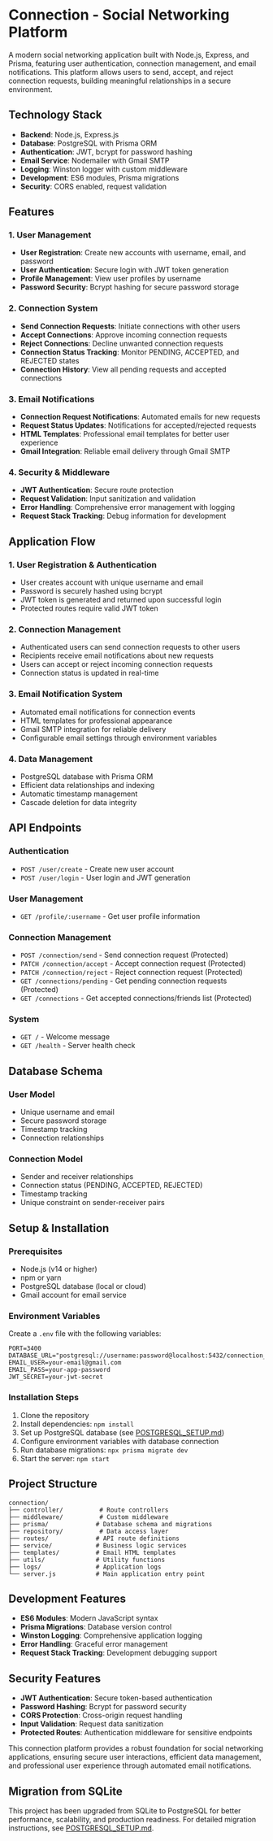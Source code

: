 # Connection - Social Networking Platform

A modern social networking application built with Node.js, Express, and Prisma, featuring user authentication, connection management, and email notifications. This platform allows users to send, accept, and reject connection requests, building meaningful relationships in a secure environment.

## Technology Stack

- **Backend**: Node.js, Express.js
- **Database**: PostgreSQL with Prisma ORM
- **Authentication**: JWT, bcrypt for password hashing
- **Email Service**: Nodemailer with Gmail SMTP
- **Logging**: Winston logger with custom middleware
- **Development**: ES6 modules, Prisma migrations
- **Security**: CORS enabled, request validation

## Features

### 1. User Management
- **User Registration**: Create new accounts with username, email, and password
- **User Authentication**: Secure login with JWT token generation
- **Profile Management**: View user profiles by username
- **Password Security**: Bcrypt hashing for secure password storage

### 2. Connection System
- **Send Connection Requests**: Initiate connections with other users
- **Accept Connections**: Approve incoming connection requests
- **Reject Connections**: Decline unwanted connection requests
- **Connection Status Tracking**: Monitor PENDING, ACCEPTED, and REJECTED states
- **Connection History**: View all pending requests and accepted connections

### 3. Email Notifications
- **Connection Request Notifications**: Automated emails for new requests
- **Request Status Updates**: Notifications for accepted/rejected requests
- **HTML Templates**: Professional email templates for better user experience
- **Gmail Integration**: Reliable email delivery through Gmail SMTP

### 4. Security & Middleware
- **JWT Authentication**: Secure route protection
- **Request Validation**: Input sanitization and validation
- **Error Handling**: Comprehensive error management with logging
- **Request Stack Tracking**: Debug information for development

## Application Flow

### 1. User Registration & Authentication
- User creates account with unique username and email
- Password is securely hashed using bcrypt
- JWT token is generated and returned upon successful login
- Protected routes require valid JWT token

### 2. Connection Management
- Authenticated users can send connection requests to other users
- Recipients receive email notifications about new requests
- Users can accept or reject incoming connection requests
- Connection status is updated in real-time

### 3. Email Notification System
- Automated email notifications for connection events
- HTML templates for professional appearance
- Gmail SMTP integration for reliable delivery
- Configurable email settings through environment variables

### 4. Data Management
- PostgreSQL database with Prisma ORM
- Efficient data relationships and indexing
- Automatic timestamp management
- Cascade deletion for data integrity

## API Endpoints

### Authentication
- `POST /user/create` - Create new user account
- `POST /user/login` - User login and JWT generation

### User Management
- `GET /profile/:username` - Get user profile information

### Connection Management
- `POST /connection/send` - Send connection request (Protected)
- `PATCH /connection/accept` - Accept connection request (Protected)
- `PATCH /connection/reject` - Reject connection request (Protected)
- `GET /connections/pending` - Get pending connection requests (Protected)
- `GET /connections` - Get accepted connections/friends list (Protected)

### System
- `GET /` - Welcome message
- `GET /health` - Server health check

## Database Schema

### User Model
- Unique username and email
- Secure password storage
- Timestamp tracking
- Connection relationships

### Connection Model
- Sender and receiver relationships
- Connection status (PENDING, ACCEPTED, REJECTED)
- Timestamp tracking
- Unique constraint on sender-receiver pairs

## Setup & Installation

### Prerequisites
- Node.js (v14 or higher)
- npm or yarn
- PostgreSQL database (local or cloud)
- Gmail account for email service

### Environment Variables
Create a `.env` file with the following variables:
```env
PORT=3400
DATABASE_URL="postgresql://username:password@localhost:5432/connection_db"
EMAIL_USER=your-email@gmail.com
EMAIL_PASS=your-app-password
JWT_SECRET=your-jwt-secret
```

### Installation Steps
1. Clone the repository
2. Install dependencies: `npm install`
3. Set up PostgreSQL database (see [POSTGRESQL_SETUP.md](./POSTGRESQL_SETUP.md))
4. Configure environment variables with database connection
5. Run database migrations: `npx prisma migrate dev`
6. Start the server: `npm start`

## Project Structure

```
connection/
├── controller/          # Route controllers
├── middleware/          # Custom middleware
├── prisma/             # Database schema and migrations
├── repository/          # Data access layer
├── routes/             # API route definitions
├── service/            # Business logic services
├── templates/          # Email HTML templates
├── utils/              # Utility functions
├── logs/               # Application logs
└── server.js           # Main application entry point
```

## Development Features

- **ES6 Modules**: Modern JavaScript syntax
- **Prisma Migrations**: Database version control
- **Winston Logging**: Comprehensive application logging
- **Error Handling**: Graceful error management
- **Request Stack Tracking**: Development debugging support

## Security Features

- **JWT Authentication**: Secure token-based authentication
- **Password Hashing**: Bcrypt for password security
- **CORS Protection**: Cross-origin request handling
- **Input Validation**: Request data sanitization
- **Protected Routes**: Authentication middleware for sensitive endpoints

This connection platform provides a robust foundation for social networking applications, ensuring secure user interactions, efficient data management, and professional user experience through automated email notifications.

## Migration from SQLite

This project has been upgraded from SQLite to PostgreSQL for better performance, scalability, and production readiness. For detailed migration instructions, see [POSTGRESQL_SETUP.md](./POSTGRESQL_SETUP.md).
